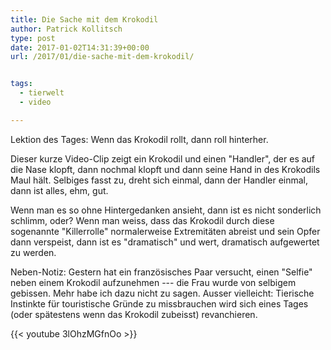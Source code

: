```yaml
---
title: Die Sache mit dem Krokodil
author: Patrick Kollitsch
type: post
date: 2017-01-02T14:31:39+00:00
url: /2017/01/die-sache-mit-dem-krokodil/


tags:
  - tierwelt
  - video

---
```

Lektion des Tages: Wenn das Krokodil rollt, dann roll hinterher. 

Dieser kurze Video-Clip zeigt ein Krokodil und einen "Handler", der es auf die Nase klopft, dann nochmal klopft und dann seine Hand in des Krokodils Maul hält. Selbiges fasst zu, dreht sich einmal, dann der Handler einmal, dann ist alles, ehm, gut.

Wenn man es so ohne Hintergedanken ansieht, dann ist es nicht sonderlich schlimm, oder? Wenn man weiss, dass das Krokodil durch diese sogenannte "Killerrolle" normalerweise Extremitäten abreist und sein Opfer dann verspeist, dann ist es "dramatisch" und wert, dramatisch aufgewertet zu werden.

Neben-Notiz: Gestern hat ein französisches Paar versucht, einen "Selfie" neben einem Krokodil aufzunehmen --- die Frau wurde von selbigem gebissen. Mehr habe ich dazu nicht zu sagen. Ausser vielleicht: Tierische Instinkte für touristische Gründe zu missbrauchen wird sich eines Tages (oder spätestens wenn das Krokodil zubeisst) revanchieren.

{{< youtube 3lOhzMGfnOo >}}
